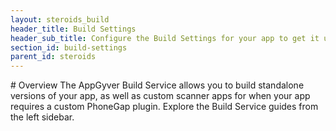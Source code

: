 ```yaml
---
layout: steroids_build
header_title: Build Settings
header_sub_title: Configure the Build Settings for your app to get it up and running as a standalone build.
section_id: build-settings
parent_id: steroids
---
```


<section class="docs-section" id="overview">
# Overview
The AppGyver Build Service allows you to build standalone versions of your app, as well as custom scanner apps for when your app requires a custom PhoneGap plugin. Explore the Build Service guides from the left sidebar.
</section>